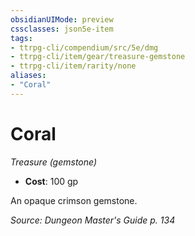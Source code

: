 ```yaml
---
obsidianUIMode: preview
cssclasses: json5e-item
tags:
- ttrpg-cli/compendium/src/5e/dmg
- ttrpg-cli/item/gear/treasure-gemstone
- ttrpg-cli/item/rarity/none
aliases: 
- "Coral"
---
```

# Coral
*Treasure (gemstone)*  


- **Cost**: 100 gp

An opaque crimson gemstone.

*Source: Dungeon Master's Guide p. 134*